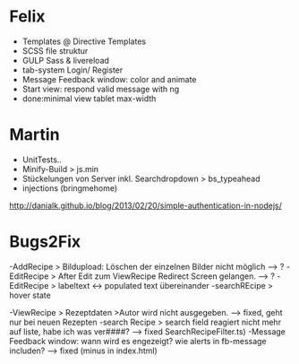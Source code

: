 ﻿# Felix

- Templates @ Directive Templates
- SCSS file struktur
- GULP Sass & livereload 
- tab-system Login/ Register
- Message Feedback window: color and animate
- Start view: respond valid message with ng
- done:minimal view tablet max-width

# Martin
- UnitTests..
- Minify-Build > js.min
- Stückelungen von Server inkl. Searchdropdown > bs_typeahead
- injections (bringmehome)

http://danialk.github.io/blog/2013/02/20/simple-authentication-in-nodejs/


# Bugs2Fix

-AddRecipe > Bildupload: Löschen der einzelnen Bilder nicht möglich --> ?
-EditRecipe > After Edit zum ViewRecipe Redirect Screen gelangen. --> ?
-EditRecipe > labeltext <-> populated text übereinander
-searchREcipe > hover state

-ViewRecipe > Rezeptdaten >Autor wird nicht ausgegeben. --> fixed, geht nur bei neuen Rezepten
-search Recipe > search field reagiert nicht mehr auf liste, habe ich was ver####? --> fixed SearchRecipeFilter.ts)
-Message Feedback window: wann wird es engezeigt? wie alerts in fb-message includen? --> fixed (minus in index.html)